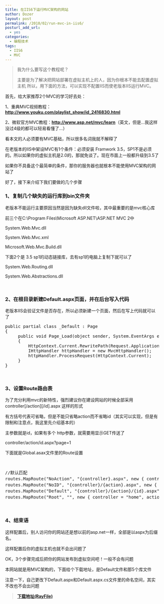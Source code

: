 ```yaml
---
title: 在IIS6下运行MVC架构的网站
author: Dozer
layout: post
permalink: /2010/02/run-mvc-in-iis6/
posturl_add_url:
  - yes
categories:
  - 编程技术
tags:
  - IIS6
  - MVC
---
```


> 我为什么要写这个教程呢？
> 
> 主要是为了解决把网站部署在虚拟主机上的人，因为你根本不能去配置虚拟主机 所以，用下面的方法，可以实现不配置IIS而使老版本IIS运行MVC。

首先，给大家推荐2个MVC的学习好去处：

1、重典MVC视频教程：<a href="http://www.youku.com/playlist_show/id_2416830.html" target="_blank"><strong>http://www.youku.com/playlist_show/id_2416830.html</strong></a>

2、微软官方MVC教程：<a href="http://www.asp.net/mvc/learn" target="_blank"><strong>http://www.asp.net/mvc/learn</strong></a>（英文，但是…我这样没过4级的都可以轻易看懂了…）

看本文的人必须要有MVC基础，所以很多名词我就不解释了

在老版本的IIS中架设MVC有1个条件：必须安装 Framwork 3.5，SP1不是必须的。所以如果你的虚拟主机是2.0的，那就免谈了。现在市面上一般都升级到3.5了

如果你不具备这个最简单的条件，那你的服务器也就根本不能使用MVC架构的网站了

好了，接下来介绍下我们要做的几个步骤

<!--more-->

### <span id="1bin">1、复制几个缺失的运行库到bin文件夹</span>

老版本不能运行主要原因当然是因为缺失dll文件啦，其中最重要的是mvc核心库

前三个在C:\Program Files\Microsoft ASP.NET\ASP.NET MVC 2中

System.Web.Mvc.dll

System.Web.Mvc.xml

Microsoft.Web.Mvc.Build.dll

下面2个是 3.5 sp1的动态链接库，去有sp1的电脑上复制下就可以了

System.Web.Routing.dll

System.Web.Abstractions.dll

&nbsp;

### <span id="2Defaultaspx">2、在根目录新建Default.aspx页面，并在后台写入代码</span>

老版本IIS会验证文件是否存在，所以必须新建一个页面，然后在写上代码就可以了

<pre class="brush:csharp">public partial class _Default : Page
{
     public void Page_Load(object sender, System.EventArgs e)
     {
         HttpContext.Current.RewritePath(Request.ApplicationPath);
         IHttpHandler httpHandler = new MvcHttpHandler();
         httpHandler.ProcessRequest(HttpContext.Current);
     }
}</pre>

&nbsp;

### <span id="3Route">3、设置Route路由表</span>

为了充分利用mvc的新特性，强烈建议你在建设网站的时候全部采用 controller\[/action\]\[/id\].aspx 这样的形式

有方括号代表可省略，但是不能只省略action而不省略id（其实可以实现，但是有限制和注意点，我这里先介绍基本的）

主参数就是id，如果有多个 http参数，就需要用显示GET传送了

controller/action/id.aspx?page=1

下面就是Global.asax文件里的Route设置

&nbsp;

<pre class="brush:csharp">//默认匹配
routes.MapRoute("NoAction", "{controller}.aspx", new { controller = "home", action = "index", id = "" });//无Action的匹配
routes.MapRoute("NoID", "{controller}/{action}.aspx", new { controller = "home", action = "index", id = "" });//无ID的匹配
routes.MapRoute("Default", "{controller}/{action}/{id}.aspx", new { controller = "home", action = "index", id = "" });//默认匹配
routes.MapRoute("Root", "", new { controller = "home", action = "index", id = "" });//根目录匹配</pre>

&nbsp;

### <span id="4">4、结束语</span>

这样配置后，别人访问你的网站还是想以前的asp.net一样，全部是以aspx为后缀名。

这样配置后你的虚拟主机也就不会出问题了

OK，3个步骤完成后把你的网站发布到虚拟空间吧！一般不会有问题

本网站就是用MVC架构的，下面给个下载地址，是Default文件和那5个库文件

注意一下，自己更改下Default.aspx和Default.aspx.cs文件里的命名空间，其实不改也不会出问题

> <a style="font-style: normal;" href="http://www.rayfile.com/files/9f2bce21-fbb3-11de-8e46-0014221b798a/" target="_blank"><strong>下载地址(RayFile)</strong></a>
